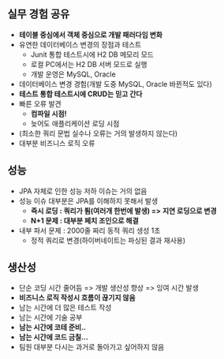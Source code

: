 ## 실무 경험 공유
- **테이블 중심에서 객체 중심으로 개발 패러다임 변화**
- 유연한 데이터베이스 변경의 장점과 테스트
  - Junit 통합 테스트시에 H2 DB 메모리 모드
  - 로컬 PC에서는 H2 DB 서버 모드로 실행
  - 개발 운영은 MySQL, Oracle
- 데이터베이스 변경 경험(개발 도중 MySQL, Oracle 바뀐적도 있다)
- **테스트 통합 테스트시에 CRUD는 믿고 간다**
- 빠른 오류 발견
  - **컴파일 시점!**
  - 늦어도 애플리케이션 로딩 시점
- (최소한 쿼리 문법 실수나 오류는 거의 발생하지 않는다)
- 대부분 비즈니스 로직 오류

## 성능
- JPA 자체로 인한 성능 저하 이슈는 거의 없음
- 성능 이슈 대부분은 JPA를 이해하지 못해서 발생
  - **즉시 로딩 : 쿼리가 튐(여러개 한번에 발생) => 지연 로딩으로 변경**
  - **N+1 문제 : 대부분 페치 조인으로 해결**
- 내부 파서 문제 : 2000줄 짜리 동적 쿼리 생성 1초
  - 정적 쿼리로 변경(하이버네이트는 파싱된 결과 재사용)

## 생산성
- 단순 코딩 시간 줄어듬 => 개발 생산성 향상 => 잉여 시간 발생
- **비즈니스 로직 작성시 흐름이 끊기지 않음**
- 남는 시간에 더 많은 테스트 작성
- 남는 시간에 기술 공부
- **남는 시간에 코테 준비..**
- **남는 시간에 코드 금칠...**
- 팀원 대부분 다시는 과거로 돌아가고 싶어하지 않음 

